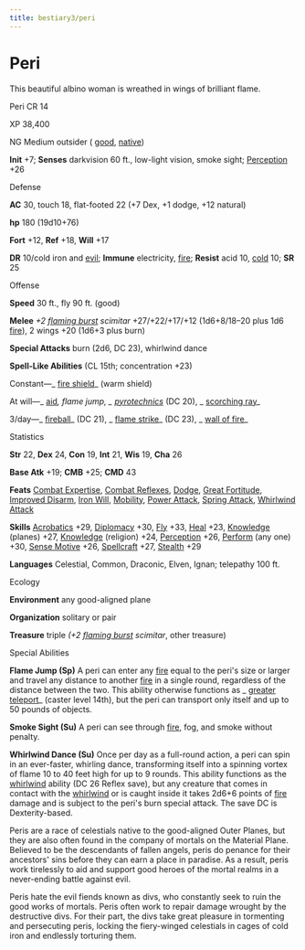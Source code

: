 ```yaml
---
title: bestiary3/peri
---
```

# Peri

This beautiful albino woman is wreathed in wings of brilliant flame.

Peri CR 14

XP 38,400

NG Medium outsider ( [good](monsters/creatureTypes.md#_good-subtype), [native](monsters/creatureTypes.md#_native-subtype))

**Init** +7; **Senses** darkvision 60 ft., low-light vision, smoke sight; [Perception](skills/perception.md#_perception) +26

Defense

**AC** 30, touch 18, flat-footed 22 (+7 Dex, +1 dodge, +12 natural)

**hp** 180 (19d10+76)

**Fort** +12, **Ref** +18, **Will** +17

**DR** 10/cold iron and [evil](monsters/creatureTypes.md#_evil-subtype); **Immune** electricity, [fire](monsters/creatureTypes.md#_fire-subtype); **Resist** acid 10, [cold](monsters/creatureTypes.md#_cold-subtype) 10; **SR** 25

Offense

**Speed** 30 ft., fly 90 ft. (good)

**Melee** _+2 [flaming burst](magicItems/weapons.md#_weapons-flaming-burst) scimitar_ +27/+22/+17/+12 (1d6+8/18–20 plus 1d6 [fire](monsters/creatureTypes.md#_fire-subtype)), 2 wings +20 (1d6+3 plus burn)

**Special Attacks** burn (2d6, DC 23), whirlwind dance

**Spell-Like Abilities** (CL 15th; concentration +23)

Constant—_ [fire shield](spells/fireShield.md#_fire-shield)_ (warm shield)

At will—_ [aid](spells/aid.md#_aid)_, _flame jump_, _ [pyrotechnics](spells/pyrotechnics.md#_pyrotechnics)_ (DC 20), _ [scorching ray](spells/scorchingRay.md#_scorching-ray)_

3/day—_ [fireball](spells/fireball.md#_fireball)_ (DC 21), _ [flame strike](spells/flameStrike.md#_flame-strike)_ (DC 23), _ [wall of fire](spells/wallOfFire.md#_wall-of-fire)_

Statistics

**Str** 22, **Dex** 24, **Con** 19, **Int** 21, **Wis** 19, **Cha** 26

**Base Atk** +19; **CMB** +25; **CMD** 43

**Feats** [Combat Expertise](feats.md#_combat-expertise), [Combat Reflexes](feats.md#_combat-reflexes), [Dodge](feats.md#_dodge), [Great Fortitude](feats.md#_great-fortitude), [Improved Disarm](feats.md#_improved-disarm), [Iron Will](feats.md#_iron-will), [Mobility](feats.md#_mobility), [Power Attack](feats.md#_power-attack), [Spring Attack](feats.md#_spring-attack), [Whirlwind Attack](feats.md#_whirlwind-attack)

**Skills** [Acrobatics](skills/acrobatics.md#_acrobatics) +29, [Diplomacy](skills/diplomacy.md#_diplomacy) +30, [Fly](skills/fly.md#_fly) +33, [Heal](skills/heal.md#_heal) +23, [Knowledge](skills/knowledge.md#_knowledge) (planes) +27, [Knowledge](skills/knowledge.md#_knowledge) (religion) +24, [Perception](skills/perception.md#_perception) +26, [Perform](skills/perform.md#_perform) (any one) +30, [Sense Motive](skills/senseMotive.md#_sense-motive) +26, [Spellcraft](skills/spellcraft.md#_spellcraft) +27, [Stealth](skills/stealth.md#_stealth) +29

**Languages** Celestial, Common, Draconic, Elven, Ignan; telepathy 100 ft.

Ecology

**Environment** any good-aligned plane

**Organization** solitary or pair

**Treasure** triple _(+2 [flaming burst](magicItems/weapons.md#_weapons-flaming-burst) scimitar_, other treasure)

Special Abilities

**Flame Jump (Sp)** A peri can enter any [fire](monsters/creatureTypes.md#_fire-subtype) equal to the peri's size or larger and travel any distance to another [fire](monsters/creatureTypes.md#_fire-subtype) in a single round, regardless of the distance between the two. This ability otherwise functions as _ [greater teleport](spells/teleport.md#_teleport-greater)_ (caster level 14th), but the peri can transport only itself and up to 50 pounds of objects.

**Smoke Sight (Su)** A peri can see through [fire](monsters/creatureTypes.md#_fire-subtype), fog, and smoke without penalty.

**Whirlwind Dance (Su)** Once per day as a full-round action, a peri can spin in an ever-faster, whirling dance, transforming itself into a spinning vortex of flame 10 to 40 feet high for up to 9 rounds. This ability functions as the [whirlwind](monsters/universalMonsterRules.md#_whirlwind) ability (DC 26 Reflex save), but any creature that comes in contact with the [whirlwind](monsters/universalMonsterRules.md#_whirlwind) or is caught inside it takes 2d6+6 points of [fire](monsters/creatureTypes.md#_fire-subtype) damage and is subject to the peri's burn special attack. The save DC is Dexterity-based.

Peris are a race of celestials native to the good-aligned Outer Planes, but they are also often found in the company of mortals on the Material Plane. Believed to be the descendants of fallen angels, peris do penance for their ancestors' sins before they can earn a place in paradise. As a result, peris work tirelessly to aid and support good heroes of the mortal realms in a never-ending battle against evil.

Peris hate the evil fiends known as divs, who constantly seek to ruin the good works of mortals. Peris often work to repair damage wrought by the destructive divs. For their part, the divs take great pleasure in tormenting and persecuting peris, locking the fiery-winged celestials in cages of cold iron and endlessly torturing them.

